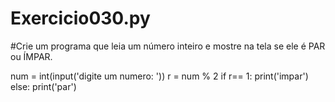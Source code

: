 # Exercicio030.py
#Crie um programa que leia um número inteiro e mostre na tela se ele é PAR ou ÍMPAR.

num = int(input('digite um numero: '))
r = num % 2
if r== 1:
    print('impar')
else:
    print('par')
    

